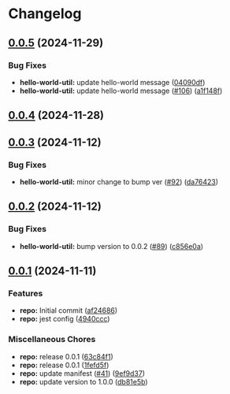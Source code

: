 # Changelog

## [0.0.5](https://github.com/iamzaker/sample-release-please-manifest/compare/hello-world-util@v0.0.4...hello-world-util@v0.0.5) (2024-11-29)


### Bug Fixes

* **hello-world-util:** update hello-world message ([04090df](https://github.com/iamzaker/sample-release-please-manifest/commit/04090df2daa6a1afcb44f8342b14b27691199549))
* **hello-world-util:** update hello-world message ([#106](https://github.com/iamzaker/sample-release-please-manifest/issues/106)) ([a1f148f](https://github.com/iamzaker/sample-release-please-manifest/commit/a1f148ffd4d19f9f59f5cbea8acdd65d89b36727))

## [0.0.4](https://github.com/iamzaker/sample-release-please-manifest/compare/hello-world-util@v0.0.3...hello-world-util@v0.0.4) (2024-11-28)

## [0.0.3](https://github.com/iamzaker/sample-release-please-manifest/compare/hello-world-util@v0.0.2...hello-world-util@v0.0.3) (2024-11-12)


### Bug Fixes

* **hello-world-util:** minor change to bump ver ([#92](https://github.com/iamzaker/sample-release-please-manifest/issues/92)) ([da76423](https://github.com/iamzaker/sample-release-please-manifest/commit/da7642312820e1e41fa7e2f99acc377e300e92c0))

## [0.0.2](https://github.com/iamzaker/sample-release-please-manifest/compare/hello-world-util@v0.0.1...hello-world-util@v0.0.2) (2024-11-12)


### Bug Fixes

* **hello-world-util:** bump version to 0.0.2 ([#89](https://github.com/iamzaker/sample-release-please-manifest/issues/89)) ([c856e0a](https://github.com/iamzaker/sample-release-please-manifest/commit/c856e0a4f43515d20e36fcb2fe0811b602524961))

## [0.0.1](https://github.com/iamzaker/sample-release-please-manifest/compare/hello-world-util-v0.0.1...hello-world-util@v0.0.1) (2024-11-11)


### Features

* **repo:** Initial commit ([af24686](https://github.com/iamzaker/sample-release-please-manifest/commit/af24686d09991c5b6e5be3196a4d5a446d67d5d0))
* **repo:** jest config ([4940ccc](https://github.com/iamzaker/sample-release-please-manifest/commit/4940ccc2b14d8f9bfba6bc2357cc7029edb559e9))


### Miscellaneous Chores

* **repo:** release 0.0.1 ([63c84f1](https://github.com/iamzaker/sample-release-please-manifest/commit/63c84f1f9b18083f3f7948aa1493b9fec5f5e938))
* **repo:** release 0.0.1 ([1fefd5f](https://github.com/iamzaker/sample-release-please-manifest/commit/1fefd5f0a9e31e25500a8b3183c776c8a23e4613))
* **repo:** update manifest ([#41](https://github.com/iamzaker/sample-release-please-manifest/issues/41)) ([9ef9d37](https://github.com/iamzaker/sample-release-please-manifest/commit/9ef9d377c76ae2b7dff009ad1d004c9297b0ff4e))
* **repo:** update version to 1.0.0 ([db81e5b](https://github.com/iamzaker/sample-release-please-manifest/commit/db81e5b0c8daa4abaa20ebffa56221d27c7e68c4))

